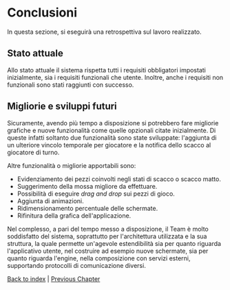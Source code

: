 # Conclusioni
In questa sezione, si eseguirà una retrospettiva sul lavoro realizzato.

## Stato attuale

Allo stato attuale il sistema rispetta tutti i requisiti obbligatori impostati inizialmente, sia i requisiti funzionali 
che utente. Inoltre, anche i requisiti non funzionali sono stati raggiunti con successo.

## Migliorie e sviluppi futuri

Sicuramente, avendo più tempo a disposizione si potrebbero fare migliorie grafiche e nuove funzionalità come quelle 
opzionali citate inizialmente.
Di queste infatti soltanto due funzionalità sono state sviluppate: l'aggiunta di un ulteriore vincolo temporale per 
giocatore e la notifica dello scacco al giocatore di turno.

Altre funzionalità o migliorie apportabili sono:
- Evidenziamento dei pezzi coinvolti negli stati di scacco o scacco matto.
- Suggerimento della mossa migliore da effettuare.
- Possibilità di eseguire _drag and drop_ sui pezzi di gioco.
- Aggiunta di animazioni.
- Ridimensionamento percentuale delle schermate.
- Rifinitura della grafica dell'applicazione.

Nel complesso, a pari del tempo messo a disposizione, il Team è molto soddisfatto del sistema, soprattutto
per l'architettura utilizzata e la sua struttura, la quale permette un'agevole estendibilità sia per quanto riguarda
l'applicativo utente, nel costruire ad esempio nuove schermate, sia per quanto riguarda l'engine, nella composizione
con servizi esterni, supportando protocolli di comunicazione diversi.

[Back to index](../index.md) |
[Previous Chapter](../6-implementation/index.md)
